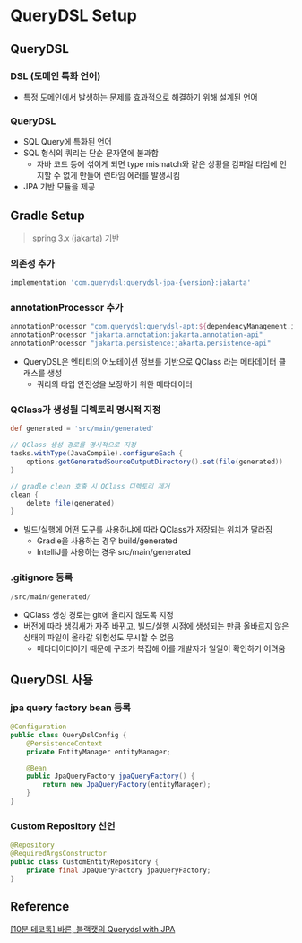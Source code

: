 # QueryDSL Setup

## QueryDSL

### DSL (도메인 특화 언어)

- 특정 도메인에서 발생하는 문제를 효과적으로 해결하기 위해 설계된 언어

### QueryDSL

- SQL Query에 특화된 언어
- SQL 형식의 쿼리는 단순 문자열에 불과함
    - 자바 코드 등에 섞이게 되면 type mismatch와 같은 상황을 컴파일 타임에 인지할 수 없게 만들어 런타임 에러를 발생시킴
- JPA 기반 모듈을 제공

## Gradle Setup

> spring 3.x (jakarta) 기반
> 

### 의존성 추가

```groovy
implementation 'com.querydsl:querydsl-jpa-{version}:jakarta'
```

### annotationProcessor 추가

```groovy
annotationProcessor "com.querydsl:querydsl-apt:${dependencyManagement.importedProperties['querydsl.version']}:jakarta"
annotationProcessor "jakarta.annotation:jakarta.annotation-api"
annotationProcessor "jakarta.persistence:jakarta.persistence-api"
```

- QueryDSL은 엔티티의 어노테이션 정보를 기반으로 QClass 라는 메타데이터 클래스를 생성
    - 쿼리의 타입 안전성을 보장하기 위한 메타데이터

### QClass가 생성될 디렉토리 명시적 지정

```groovy
def generated = 'src/main/generated'

// QClass 생성 경로를 명시적으로 지정
tasks.withType(JavaCompile).configureEach {
	options.getGeneratedSourceOutputDirectory().set(file(generated))
}

// gradle clean 호출 시 QClass 디렉토리 제거
clean {
	delete file(generated)
}
```

- 빌드/실행에 어떤 도구를 사용하냐에 따라 QClass가 저장되는 위치가 달라짐
    - Gradle을 사용하는 경우 build/generated
    - IntelliJ를 사용하는 경우 src/main/generated

### .gitignore 등록

```groovy
/src/main/generated/
```

- QClass 생성 경로는 git에 올리지 않도록 지정
- 버전에 따라 생김새가 자주 바뀌고, 빌드/실행 시점에 생성되는 만큼 올바르지 않은 상태의 파일이 올라갈 위험성도 무시할 수 없음
    - 메타데이터이기 때문에 구조가 복잡해 이를 개발자가 일일이 확인하기 어려움

## QueryDSL 사용

### jpa query factory bean 등록

```java
@Configuration
public class QueryDslConfig {
	@PersistenceContext
	private EntityManager entityManager;

	@Bean
	public JpaQueryFactory jpaQueryFactory() {
		return new JpaQueryFactory(entityManager);
	}
}
```

### Custom Repository 선언

```java
@Repository
@RequiredArgsConstructor
public class CustomEntityRepository {
	private final JpaQueryFactory jpaQueryFactory;
}
```

## Reference

[[10분 테코톡] 바론, 블랙캣의 Querydsl with JPA](https://youtu.be/Dz-46mPfkGo)
